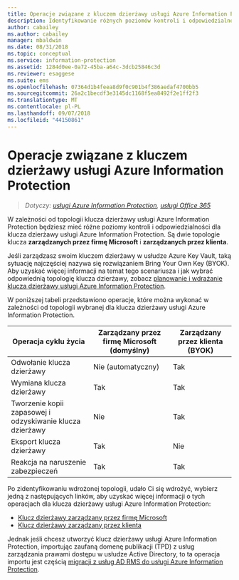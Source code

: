```yaml
---
title: Operacje związane z kluczem dzierżawy usługi Azure Information Protection
description: Identyfikowanie różnych poziomów kontroli i odpowiedzialności dostępnych w przypadku klucza dzierżawy usługi Azure Information Protection.
author: cabailey
ms.author: cabailey
manager: mbaldwin
ms.date: 08/31/2018
ms.topic: conceptual
ms.service: information-protection
ms.assetid: 1284d0ee-0a72-45ba-a64c-3dcb25846c3d
ms.reviewer: esaggese
ms.suite: ems
ms.openlocfilehash: 07364d1b4feea8d9f0c901b4f386aedaf4700bb5
ms.sourcegitcommit: 26a2c1becdf3e3145dc1168f5ea8492f2e1ff2f3
ms.translationtype: MT
ms.contentlocale: pl-PL
ms.lasthandoff: 09/07/2018
ms.locfileid: "44150861"
---
```

# <a name="operations-for-your-azure-information-protection-tenant-key"></a>Operacje związane z kluczem dzierżawy usługi Azure Information Protection

>*Dotyczy: [usługi Azure Information Protection](https://azure.microsoft.com/pricing/details/information-protection), [usługi Office 365](http://download.microsoft.com/download/E/C/F/ECF42E71-4EC0-48FF-AA00-577AC14D5B5C/Azure_Information_Protection_licensing_datasheet_EN-US.pdf)*

W zależności od topologii klucza dzierżawy usługi Azure Information Protection będziesz mieć różne poziomy kontroli i odpowiedzialności dla klucza dzierżawy usługi Azure Information Protection. Są dwie topologie klucza **zarządzanych przez firmę Microsoft** i **zarządzanych przez klienta**.

Jeśli zarządzasz swoim kluczem dzierżawy w usłudze Azure Key Vault, taką sytuację najczęściej nazywa się rozwiązaniem Bring Your Own Key (BYOK). Aby uzyskać więcej informacji na temat tego scenariusza i jak wybrać odpowiednią topologię klucza dzierżawy, zobacz [planowanie i wdrażanie klucza dzierżawy usługi Azure Information Protection](plan-implement-tenant-key.md).

W poniższej tabeli przedstawiono operacje, które można wykonać w zależności od topologii wybranej dla klucza dzierżawy usługi Azure Information Protection.

|Operacja cyklu życia|Zarządzany przez firmę Microsoft (domyślny)|Zarządzany przez klienta (BYOK)|
|-----------------------|-------------------------------|---------------------------|
|Odwołanie klucza dzierżawy|Nie (automatyczny)|Tak|
|Wymiana klucza dzierżawy|Tak|Tak|
|Tworzenie kopii zapasowej i odzyskiwanie klucza dzierżawy|Nie|Tak|
|Eksport klucza dzierżawy|Tak|Nie|
|Reakcja na naruszenie zabezpieczeń|Tak|Tak|

Po zidentyfikowaniu wdrożonej topologii, udało Ci się wdrożyć, wybierz jedną z następujących linków, aby uzyskać więcej informacji o tych operacjach dla klucza dzierżawy usługi Azure Information Protection:

- [Klucz dzierżawy zarządzany przez firmę Microsoft](operations-microsoft-managed-tenant-key.md)
- [Klucz dzierżawy zarządzany przez klienta](operations-customer-managed-tenant-key.md)

Jednak jeśli chcesz utworzyć klucz dzierżawy usługi Azure Information Protection, importując zaufaną domenę publikacji (TPD) z usług zarządzania prawami dostępu w usłudze Active Directory, to ta operacja importu jest częścią [migracji z usług AD RMS do usługi Azure Information Protection](migrate-from-ad-rms-to-azure-rms.md).  

